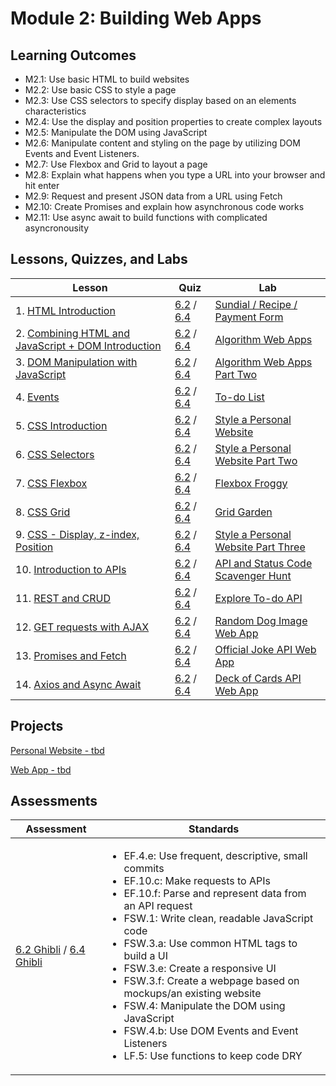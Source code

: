# Module 2: Building Web Apps

## Learning Outcomes

- M2.1: Use basic HTML to build websites
- M2.2: Use basic CSS to style a page
- M2.3: Use CSS selectors to specify display based on an elements characteristics
- M2.4: Use the display and position properties to create complex layouts
- M2.5: Manipulate the DOM using JavaScript
- M2.6: Manipulate content and styling on the page by utilizing DOM Events and Event Listeners.
- M2.7: Use Flexbox and Grid to layout a page
- M2.8: Explain what happens when you type a URL into your browser and hit enter
- M2.9: Request and present JSON data from a URL using Fetch
- M2.10: Create Promises and explain how asynchronous code works
- M2.11: Use async await to build functions with complicated asyncronousity

## Lessons, Quizzes, and Labs

| Lesson | Quiz | Lab |
| --- | --- | --- |
| 1. [HTML Introduction](./html_introduction_combined) | [6.2](https://canvas.instructure.com/courses/1605748/quizzes/4100854) / [6.4](https://canvas.instructure.com/courses/1705731/quizzes/4239868) | [Sundial / Recipe / Payment Form](https://github.com/joinpursuit/Pursuit-Core-Web-HTML-Introduction-Lab)  |
| 2. [Combining HTML and JavaScript + DOM Introduction](./dom_1/README.md) | [6.2](https://canvas.instructure.com/courses/1605748/quizzes/4107336) / [6.4](https://canvas.instructure.com/courses/1705731/quizzes/4239883) | [Algorithm Web Apps](https://github.com/joinpursuit/combining-html-and-javascript-plus-dom)
| 3. [DOM Manipulation with JavaScript](./dom_manipulation) | [6.2](https://canvas.instructure.com/courses/1605748/quizzes/4116399) / [6.4](https://canvas.instructure.com/courses/1705731/quizzes/4239875) | [Algorithm Web Apps Part Two](https://github.com/joinpursuit/adding_elements_to_the_dom_lab)
| 4. [Events](./events) | [6.2](https://canvas.instructure.com/courses/1605748/quizzes/4129211) / [6.4](https://canvas.instructure.com/courses/1705731/quizzes/4239887) | [To-do List](https://github.com/joinpursuit/events_lab)
| 5. [CSS Introduction](./css_intro) | [6.2](https://canvas.instructure.com/courses/1605748/quizzes/4143418) / [6.4](https://canvas.instructure.com/courses/1705731/quizzes/4239880) | [Style a Personal Website](https://github.com/joinpursuit/Pursuit-Core-CSS-Intro-Lab/blob/master/README.md) |
| 6. [CSS Selectors](./css_selectors) | [6.2](https://canvas.instructure.com/courses/1605748/quizzes/4151828) / [6.4](https://canvas.instructure.com/courses/1705731/quizzes/4239869) | [Style a Personal Website Part Two](https://github.com/joinpursuit/Pursuit-Core-CSS-Selectors-Lab/blob/master/README.md) |
| 7. [CSS Flexbox](./css_flexbox) | [6.2](https://canvas.instructure.com/courses/1605748/quizzes/4174615) / [6.4](https://canvas.instructure.com/courses/1705731/quizzes/4239881) | [Flexbox Froggy](https://github.com/joinpursuit/css_flexbox_exercise) |
| 8. [CSS Grid](./css_grid) | [6.2](https://canvas.instructure.com/courses/1605748/quizzes/4179035) / [6.4](https://canvas.instructure.com/courses/1705731/quizzes/4239884) | [Grid Garden](https://github.com/joinpursuit/css_grid_exercise)
| 9. [CSS - Display, z-index, Position](./css_display_position_zind) | [6.2](https://canvas.instructure.com/courses/1605748/quizzes/4217753) / [6.4](https://canvas.instructure.com/courses/1705731/quizzes/4239874) | [Style a Personal Website Part Three](https://github.com/joinpursuit/css_display_position_zindex_exercise) |
| 10. [Introduction to APIs](./api_intro) | [6.2](https://canvas.instructure.com/courses/1605748/quizzes/4245201) / [6.4](https://canvas.instructure.com/courses/1705731/quizzes/4494816) | [API and Status Code Scavenger Hunt](https://github.com/joinpursuit/Pursuit-Core-Introduction-To-Networking-and-APIs-Lab/blob/master/README.md) |
| 11. [REST and CRUD](./restful_apis) | [6.2](https://canvas.instructure.com/courses/1605748/quizzes/4245541) / [6.4](https://canvas.instructure.com/courses/1705731/quizzes/4494817) | [Explore To-do API](https://github.com/joinpursuit/restfulapi_exercise) |
| 12. [GET requests with AJAX](./ajax) | [6.2](https://canvas.instructure.com/courses/1605748/quizzes/4262503) / [6.4](https://canvas.instructure.com/courses/1705731/quizzes/4494813) | [Random Dog Image Web App](https://github.com/joinpursuit/Pursuit-Core-Web-AJAX-Lab) |
| 13. [Promises and Fetch](./fetch/README.md) | [6.2](https://canvas.instructure.com/courses/1605748/quizzes/4271116) / [6.4](https://canvas.instructure.com/courses/1705731/quizzes/4494814) | [Official Joke API Web App](https://github.com/joinpursuit/Pursuit-Core-Web-Promises-Fetch-Lab/blob/master/README.md) |
| 14. [Axios and Async Await](./axios%2Basync-await) | [6.2](https://canvas.instructure.com/courses/1605748/quizzes/4282554) / [6.4](https://canvas.instructure.com/courses/1705731/quizzes/4494815) | [Deck of Cards API Web App](https://github.com/joinpursuit/axios_assignment/blob/master/axios_exercise.md) |


## Projects

[Personal Website - tbd]() 

[Web App - tbd]()


## Assessments

| Assessment | Standards |
| --- | --- |
| [6.2 Ghibli](https://canvas.instructure.com/courses/1605748/assignments/12619628) / [6.4 Ghibli](https://canvas.instructure.com/courses/1705731/assignments/13240950) | <ul><li>EF.4.e: Use frequent, descriptive, small commits</li><li>EF.10.c: Make requests to APIs</li><li>EF.10.f: Parse and represent data from an API request</li><li>FSW.1: Write clean, readable JavaScript code</li><li>FSW.3.a: Use common HTML tags to build a UI</li><li>FSW.3.e: Create a responsive UI</li><li>FSW.3.f: Create a webpage based on mockups/an existing website</li><li>FSW.4: Manipulate the DOM using JavaScript</li><li>FSW.4.b: Use DOM Events and Event Listeners</li><li>LF.5: Use functions to keep code DRY</li></ul> |
